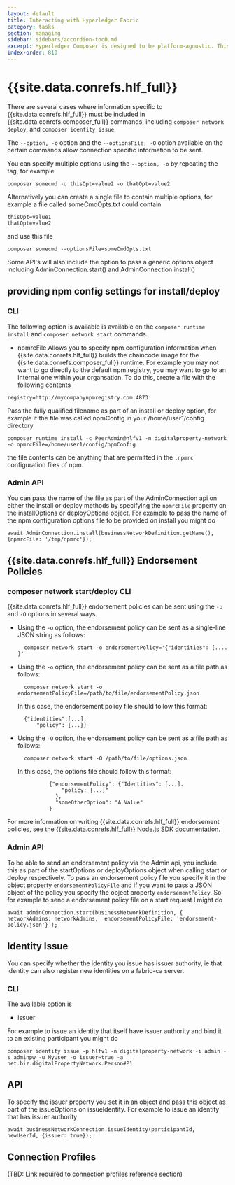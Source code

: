 ```yaml
---
layout: default
title: Interacting with Hyperledger Fabric
category: tasks
section: managing
sidebar: sidebars/accordion-toc0.md
excerpt: Hyperledger Composer is designed to be platform-agnostic. This section is about specifics in relation to interacting with Hyperledger Fabric.
index-order: 810
---
```


# {{site.data.conrefs.hlf_full}}

There are several cases where information specific to {{site.data.conrefs.hlf_full}} must be included in {{site.data.conrefs.composer_full}} commands, including `composer network deploy`, and `composer identity issue`.

The `--option, -o` option and the `--optionsFile, -O` option available on the certain commands allow connection specific information to be sent.

You can specify multiple options using the `--option, -o` by repeating the tag, for example 
```
composer somecmd -o thisOpt=value2 -o thatOpt=value2
```

Alternatively you can create a single file to contain multiple options, for example a file called someCmdOpts.txt could contain

```
thisOpt=value1
thatOpt=value2
```

and use this file
```
composer somecmd --optionsFile=someCmdOpts.txt
```

Some API's will also include the option to pass a generic options object including AdminConnection.start() and AdminConnection.install()

## providing npm config settings for install/deploy

### CLI
The following option is available is available on the `composer runtime install` and `composer network start` commands.
- npmrcFile
Allows you to specify npm configuration information when {{site.data.conrefs.hlf_full}} builds the chaincode image
for the {{site.data.conrefs.composer_full}} runtime. 
For example you may not want to go directly to the default npm registry, you may want to go to an internal one within your organsation. To do this, create a file with the following
contents

```
registry=http://mycompanynpmregistry.com:4873
```
Pass the fully qualified filename as part of an install or deploy option, for example if the file was called npmConfig
in your /home/user1/config directory
```
composer runtime install -c PeerAdmin@hlfv1 -n digitalproperty-network -o npmrcFile=/home/user1/config/npmConfig
```
the file contents can be anything that are permitted in the `.npmrc` configuration files of npm.

### Admin API

You can pass the name of the file as part of the AdminConnection api on either the install or deploy methods by specifying the `npmrcFile` property on the installOptions or deployOptions object. For example to pass the name of the npm configuration options file to be provided on install you might do

```
await AdminConnection.install(businessNetworkDefinition.getName(), {npmrcFile: '/tmp/npmrc'});
```


## {{site.data.conrefs.hlf_full}} Endorsement Policies

### composer network start/deploy CLI

{{site.data.conrefs.hlf_full}} endorsement policies can be sent using the `-o` and `-O` options in several ways.

- Using the `-o` option, the endorsement policy can be sent as a single-line JSON string as follows:

        composer network start -o endorsementPolicy='{"identities": [.... }'

- Using the `-o` option, the endorsement policy can be sent as a file path as follows:

        composer network start -o endorsementPolicyFile=/path/to/file/endorsementPolicy.json

	In this case, the endorsement policy file should follow this format:

		{"identities":[...],
			"policy": {...}}

- Using the `-O` option, the endorsement policy can be sent as a file path as follows:

        composer network start -O /path/to/file/options.json

	In this case, the options file should follow this format:

				{"endorsementPolicy": {"Identities": [...].
				    "policy: {...}"
				  },
				  "someOtherOption": "A Value"
				}

For more information on writing {{site.data.conrefs.hlf_full}} endorsement policies, see the [{{site.data.conrefs.hlf_full}} Node.js SDK documentation](https://fabric-sdk-node.github.io/global.html#Policy).

### Admin API

To be able to send an endorsement policy via the Admin api, you include this as part of the startOptions or deployOptions object when calling start or deploy respectively. To pass an endorsement policy file you specify it in the object property `endorsementPolicyFile` and if you want to pass a JSON object of the policy you specify the object property `endorsementPolicy`. So for example to send a endorsement policy file on a start request I might do

```
await adminConnection.start(businessNetworkDefinition, { networkAdmins: networkAdmins,  endorsementPolicyFile: 'endorsement-policy.json'} );
```

## Identity Issue

You can specify whether the identity you issue has issuer authority, ie that identity can also register new identities on a fabric-ca server. 

### CLI
The available option is
- issuer

For example to issue an identity that itself have issuer authority and bind it to an existing participant you might do
```
composer identity issue -p hlfv1 -n digitalproperty-network -i admin -s adminpw -u MyUser -o issuer=true -a net.biz.digitalPropertyNetwork.Person#P1
```

## API
To specify the issuer property you set it in an object and pass this object as part of the issueOptions on issueIdentity.
For example to issue an identity that has issuer authority
```
await businessNetworkConnection.issueIdentity(participantId, newUserId, {issuer: true});
```

## Connection Profiles
(TBD: Link required to connection profiles reference section)
